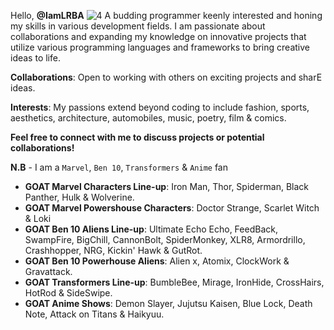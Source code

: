 Hello, **@IamLRBA**
![4](https://github.com/user-attachments/assets/e3bc621b-1e70-46ee-ad74-48840fb90541)
A budding programmer keenly interested and honing my skills in various development fields. I am passionate about collaborations and expanding my knowledge on innovative projects that utilize various programming languages and frameworks to bring creative ideas to life.

**Collaborations**: Open to working with others on exciting projects and sharE ideas.

**Interests**: My passions extend beyond coding to include fashion, sports, aesthetics, architecture, automobiles, music, poetry, film & comics.

**Feel free to connect with me to discuss projects or potential collaborations!**

**N.B** - I am a `Marvel`, `Ben 10`, `Transformers` & `Anime` fan
- **GOAT Marvel Characters Line-up**: Iron Man, Thor, Spiderman, Black Panther, Hulk & Wolverine.
- **GOAT Marvel Powershouse Characters**: Doctor Strange, Scarlet Witch & Loki
- **GOAT Ben 10 Aliens Line-up**: Ultimate Echo Echo, FeedBack, SwampFire, BigChill, CannonBolt, SpiderMonkey, XLR8, Armordrillo, Crashhopper, NRG, Kickin' Hawk & GutRot.
- **GOAT Ben 10 Powerhouse Aliens**: Alien x, Atomix, ClockWork & Gravattack.
- **GOAT Transformers Line-up**: BumbleBee, Mirage, IronHide, CrossHairs, HotRod & SideSwipe.
- **GOAT Anime Shows**: Demon Slayer, Jujutsu Kaisen, Blue Lock, Death Note, Attack on Titans & Haikyuu.
  

<!---
IamLRBA/IamLRBA is a ✨ special ✨ repository because its `README.md` (this file) appears on your GitHub profile.
You can click the Preview link to take a look at your changes.
--->
